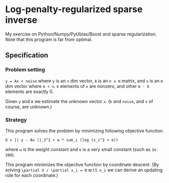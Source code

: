 # Log-penalty-regularized sparse inverse

My exercise on Python/Numpy/PyUblas/Boost and sparse regularization.
Note that this program is far from optimal.

## Specification
### Problem setting

`y = Ax + noise` where `y` is an `n` dim vector, `A` is an `n x m` matrix, and `x` is an `m` dim vector where `m < n`.
`k` elements of `x` are nonzero, and other `m - k` elements are exactly 0.

Given `y` and `A` we estimate the unknown vector `x`.
(`k` and `noise`, and `x` of course, are unknown.)

### Strategy

This program solves the problem by minimizing following objective function.

`U = || y - Ax ||_2^2 + w * sum_i (log (x_i^2 + e))`

where `w` is the weight constant and `e` is a very small constant (such as `1e-300`).

This program minimizes the objective function by coordinate descent.
(By solving `\partial U / \partial x_i = 0` w.r.t. `x_i` we can derive an updating rule for each coordinate.)


